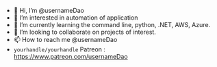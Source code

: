 - 👋 Hi, I’m @usernameDao
- 👀 I’m interested in automation of application
- 🌱 I’m currently learning the command line, python, .NET, AWS, Azure. 
- 💞️ I’m looking to collaborate on projects of interest.
- 📫 How to reach me @usernameDao
- `yourhandle/yourhandle` Patreon : https://www.patreon.com/usernameDao


<!---
usernameDao/usernameDao is a ✨ special ✨ repository because its `README.md` (this file) appears on your GitHub profile.
You can click the Preview link to take a look at your changes.
--->
